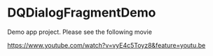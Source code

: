DQDialogFragmentDemo
====================

Demo app project. Please see the following movie 

https://www.youtube.com/watch?v=vyE4c5Toyz8&feature=youtu.be

